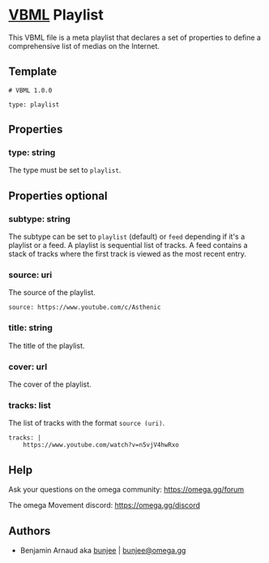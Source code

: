 # [VBML](../README.md) Playlist

This VBML file is a meta playlist that declares a set of properties to define a comprehensive list
of medias on the Internet.

## Template

```
# VBML 1.0.0

type: playlist
```

## Properties

### type: string

The type must be set to `playlist`.

## Properties optional

### subtype: string

The subtype can be set to `playlist` (default) or `feed` depending if it's a playlist or a feed. A
playlist is sequential list of tracks. A feed contains a stack of tracks where the first track is
viewed as the most recent entry.

### source: uri

The source of the playlist.
```
source: https://www.youtube.com/c/Asthenic
```

### title: string

The title of the playlist.

### cover: url

The cover of the playlist.

### tracks: list

The list of tracks with the format `source (uri)`.
```
tracks: |
    https://www.youtube.com/watch?v=n5vjV4hwRxo
```

## Help

Ask your questions on the omega community: https://omega.gg/forum

The omega Movement discord: https://omega.gg/discord

## Authors

- Benjamin Arnaud aka [bunjee](http://bunjee.me) | <bunjee@omega.gg>
